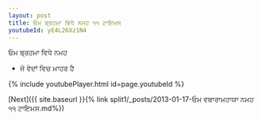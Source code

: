 ```yaml
---
layout: post
title: ਓਮ ਬ੍ਰਹਮਾ ਵਿਧੇ ਨਮਹ ੧੧ ਟਾਇਮਸ
youtubeId: yE4L26Xz1N4
---
```

 
 
 ਓਮ ਬ੍ਰਹਮਾ ਵਿਧੇ ਨਮਹ  
 
 -  ਜੋ ਵੇਦਾਂ ਵਿਚ ਮਾਹਰ ਹੈ 
 
  
 
  
 
 
 
 
 
 


{% include youtubePlayer.html id=page.youtubeId %}
 
[Next]({{ site.baseurl }}{% link  split1/_posts/2013-01-17-ਓਮ ਵਥਾਰਾਮਹਾਯਾ ਨਮਹ ੧੧ ਟਾਇਮਸ.md%})
 
